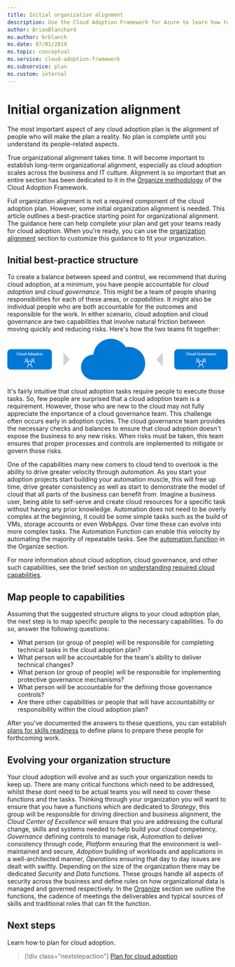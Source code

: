 ```yaml
---
title: Initial organization alignment
description: Use the Cloud Adoption Framework for Azure to learn how to complete your initial organization alignment and get your teams ready for cloud adoption.
author: BrianBlanchard
ms.author: brblanch
ms.date: 07/01/2019
ms.topic: conceptual
ms.service: cloud-adoption-framework
ms.subservice: plan
ms.custom: internal
---
```


# Initial organization alignment

The most important aspect of any cloud adoption plan is the alignment of people who will make the plan a reality. No plan is complete until you understand its people-related aspects.

True organizational alignment takes time. It will become important to establish long-term organizational alignment, especially as cloud adoption scales across the business and IT culture. Alignment is so important that an entire section has been dedicated to it in the [Organize methodology](../organize/index.md) of the Cloud Adoption Framework.

Full organization alignment is not a required component of the cloud adoption plan. However, some initial organization alignment is needed. This article outlines a best-practice starting point for organizational alignment. The guidance here can help complete your plan and get your teams ready for cloud adoption. When you're ready, you can use the [organization alignment](../organize/index.md) section to customize this guidance to fit your organization.

## Initial best-practice structure

To create a balance between speed and control, we recommend that during cloud adoption, at a minimum, you have people accountable for *cloud adoption* and *cloud governance*. This might be a team of people sharing responsibilities for each of these areas, or *capabilities*. It might also be individual people who are both accountable for the outcomes and responsible for the work. In either scenario, cloud adoption and cloud governance are two capabilities that involve natural friction between moving quickly and reducing risks. Here's how the two teams fit together:

![Cloud adoption with a cloud center of excellence](../_images/ready/org-ready-best-practice.png)

It's fairly intuitive that cloud adoption tasks require people to execute those tasks. So, few people are surprised that a cloud adoption team is a requirement. However, those who are new to the cloud may not fully appreciate the importance of a cloud governance team. This challenge often occurs early in adoption cycles. The cloud governance team provides the necessary checks and balances to ensure that cloud adoption doesn't expose the business to any new risks. When risks must be taken, this team ensures that proper processes and controls are implemented to mitigate or govern those risks.

One of the capabilities many new comers to cloud tend to overlook is the ability to drive greater velocity through *automation*. As you start your adoption projects start building your automation muscle, this will free up time, drive greater consistency as well as start to demonstrate the model of cloud that all parts of the business can benefit from. Imagine a business user, being able to self-serve and create cloud resources for a specific task without having any prior knowledge. Automation does not need to be overly complex at the beginning, it could be some simple tasks such as the build of VMs, storage accounts or even WebApps. Over time these can evolve into more complex tasks. The Automation Function can enable this velocity by automating the majority of repeatable tasks. See the [automation function](../organize/cloud-automation.md) in the Organize section. 

For more information about cloud adoption, cloud governance, and other such capabilities, see the brief section on [understanding required cloud capabilities](../organize/index.md#understand-required-cloud-functions).

## Map people to capabilities

Assuming that the suggested structure aligns to your cloud adoption plan, the next step is to map specific people to the necessary capabilities. To do so, answer the following questions:

- What person (or group of people) will be responsible for completing technical tasks in the cloud adoption plan?
- What person will be accountable for the team's ability to deliver technical changes?
- What person (or group of people) will be responsible for implementing protective governance mechanisms?
- What person will be accountable for the defining those governance controls?
- Are there other capabilities or people that will have accountability or responsibility within the cloud adoption plan?

After you've documented the answers to these questions, you can establish [plans for skills readiness](./adapt-roles-skills-processes.md) to define plans to prepare these people for forthcoming work.

## Evolving your organization structure
Your cloud adoption will evolve and as such your organization needs to keep up. There are many critical functions which need to be addressed, whilst these dont need to be actual teams you will need to cover these functions and the tasks. 
Thinking through your organization you will want to ensure that you have a functions which are dedicated to *Strategy*, this group will be responsible for driving direction and business alignment, the *Cloud Center of Excellence* will ensure that you are addressing the cultural change, skills and systems needed to help build your cloud competency, *Governance* defining controls to manage risk, *Automation* to deliver consistency through code, *Platform* ensuring that the environment is well-maintained and secure, *Adoption* building of workloads and applications in a well-architected manner, *Operations* ensuring that day to day issues are dealt with swiftly. Depending on the size of the organization there may be dedicated *Security* and *Data* functions. These groups handle all aspects of security across the business and define rules on how organizational data is managed and governed respectively.
In the [Organize](../organize/index.md) section we outline the functions, the cadence of meetings the deliverables and typical sources of skills and traditional roles that can fit the function.

## Next steps

Learn how to plan for cloud adoption.

> [!div class="nextstepaction"]
> [Plan for cloud adoption](./plan-intro.md)
